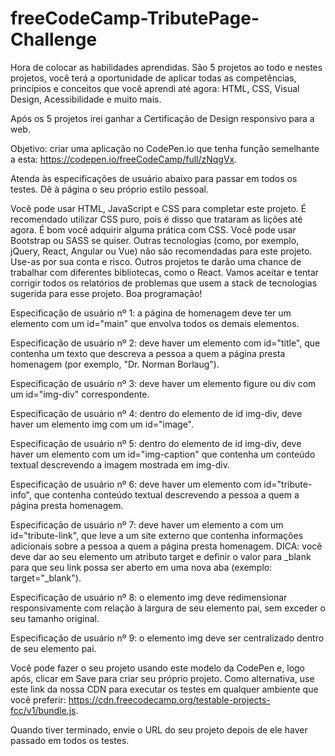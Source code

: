 # freeCodeCamp-TributePage-Challenge

Hora de colocar as habilidades aprendidas. São 5 projetos ao todo e nestes projetos, você terá a oportunidade de aplicar todas as competências, princípios e conceitos que você aprendi até agora: HTML, CSS, Visual Design, Acessibilidade e muito mais.

Após os 5 projetos irei ganhar a Certificação de Design responsivo para a web.

Objetivo: criar uma aplicação no CodePen.io que tenha função semelhante a esta: https://codepen.io/freeCodeCamp/full/zNqgVx.

Atenda às especificações de usuário abaixo para passar em todos os testes. Dê à página o seu próprio estilo pessoal.

Você pode usar HTML, JavaScript e CSS para completar este projeto. É recomendado utilizar CSS puro, pois é disso que trataram as lições até agora. É bom você adquirir alguma prática com CSS. Você pode usar Bootstrap ou SASS se quiser. Outras tecnologias (como, por exemplo, jQuery, React, Angular ou Vue) não são recomendadas para este projeto. Use-as por sua conta e risco. Outros projetos te darão uma chance de trabalhar com diferentes bibliotecas, como o React. Vamos aceitar e tentar corrigir todos os relatórios de problemas que usem a stack de tecnologias sugerida para esse projeto. Boa programação!

Especificação de usuário nº 1: a página de homenagem deve ter um elemento com um id="main" que envolva todos os demais elementos.

Especificação de usuário nº 2: deve haver um elemento com id="title", que contenha um texto que descreva a pessoa a quem a página presta homenagem (por exemplo, "Dr. Norman Borlaug").

Especificação de usuário nº 3: deve haver um elemento figure ou div com um id="img-div" correspondente.

Especificação de usuário nº 4: dentro do elemento de id img-div, deve haver um elemento img com um id="image".

Especificação de usuário nº 5: dentro do elemento de id img-div, deve haver um elemento com um id="img-caption" que contenha um conteúdo textual descrevendo a imagem mostrada em img-div.

Especificação de usuário nº 6: deve haver um elemento com id="tribute-info", que contenha conteúdo textual descrevendo a pessoa a quem a página presta homenagem.

Especificação de usuário nº 7: deve haver um elemento a com um id="tribute-link", que leve a um site externo que contenha informações adicionais sobre a pessoa a quem a página presta homenagem. DICA: você deve dar ao seu elemento um atributo target e definir o valor para _blank para que seu link possa ser aberto em uma nova aba (exemplo: target="_blank").

Especificação de usuário nº 8: o elemento img deve redimensionar responsivamente com relação à largura de seu elemento pai, sem exceder o seu tamanho original.

Especificação de usuário nº 9: o elemento img deve ser centralizado dentro de seu elemento pai.

Você pode fazer o seu projeto usando este modelo da CodePen e, logo após, clicar em Save para criar seu próprio projeto. Como alternativa, use este link da nossa CDN para executar os testes em qualquer ambiente que você preferir: https://cdn.freecodecamp.org/testable-projects-fcc/v1/bundle.js.

Quando tiver terminado, envie o URL do seu projeto depois de ele haver passado em todos os testes.
